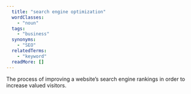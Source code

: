 ```yaml
---
  title: "search engine optimization"
  wordClasses: 
    - "noun"
  tags: 
    - "business"
  synonyms: 
    - "SEO"
  relatedTerms: 
    - "keyword"
  readMore: []
---
```

The process of improving a website’s search engine rankings in order to increase valued visitors.
